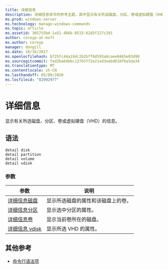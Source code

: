 ```yaml
---
title: 详细信息
description: 详细信息命令的参考主题，其中显示有关所选磁盘、分区、卷或虚拟硬盘（VHD）的信息。
ms.prod: windows-server
ms.technology: manage-windows-commands
ms.topic: article
ms.assetid: 305755bd-1a51-486b-8515-62d3f227c291
author: coreyp-at-msft
ms.author: coreyp
manager: dongill
ms.date: 10/16/2017
ms.openlocfilehash: b725fc44a19dc2b2bff8d593a6caee8465e03d90
ms.sourcegitcommit: fad2ba64bbc13763772e21ed3eabd010f6a5da34
ms.translationtype: MT
ms.contentlocale: zh-CN
ms.lasthandoff: 05/09/2020
ms.locfileid: "82992977"
---
```

# <a name="detail"></a>详细信息

显示有关所选磁盘、分区、卷或虚拟硬盘（VHD）的信息。

## <a name="syntax"></a>语法

```
detail disk
detail partition
detail volume
detail vdisk
```

### <a name="parameters"></a>参数

| 参数 | 说明 |
| --------- | ----------- |
| [详细信息磁盘](detail-disk.md) | 显示所选磁盘的属性和该磁盘上的卷。 |
| [详细信息分区](detail-partition.md) | 显示选中分区的属性。 |
| [详细信息卷](detail-volume.md) | 显示当前卷所在的磁盘。 |
| [详细信息 vdisk](detail-vdisk.md) | 显示所选 VHD 的属性。 |

## <a name="additional-references"></a>其他参考

- [命令行语法项](command-line-syntax-key.md)
